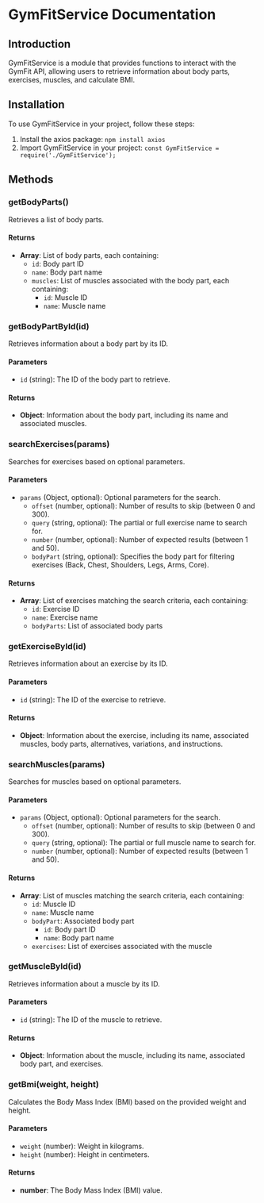 # GymFitService Documentation

## Introduction
GymFitService is a module that provides functions to interact with the GymFit API, allowing users to retrieve information about body parts, exercises, muscles, and calculate BMI.

## Installation
To use GymFitService in your project, follow these steps:
1. Install the axios package: `npm install axios`
2. Import GymFitService in your project: `const GymFitService = require('./GymFitService');`

## Methods

### getBodyParts()
Retrieves a list of body parts.

#### Returns
- **Array**: List of body parts, each containing:
    - `id`: Body part ID
    - `name`: Body part name
    - `muscles`: List of muscles associated with the body part, each containing:
        - `id`: Muscle ID
        - `name`: Muscle name

### getBodyPartById(id)
Retrieves information about a body part by its ID.

#### Parameters
- `id` (string): The ID of the body part to retrieve.

#### Returns
- **Object**: Information about the body part, including its name and associated muscles.

### searchExercises(params)
Searches for exercises based on optional parameters.

#### Parameters
- `params` (Object, optional): Optional parameters for the search.
    - `offset` (number, optional): Number of results to skip (between 0 and 300).
    - `query` (string, optional): The partial or full exercise name to search for.
    - `number` (number, optional): Number of expected results (between 1 and 50).
    - `bodyPart` (string, optional): Specifies the body part for filtering exercises (Back, Chest, Shoulders, Legs, Arms, Core).

#### Returns
- **Array**: List of exercises matching the search criteria, each containing:
    - `id`: Exercise ID
    - `name`: Exercise name
    - `bodyParts`: List of associated body parts

### getExerciseById(id)
Retrieves information about an exercise by its ID.

#### Parameters
- `id` (string): The ID of the exercise to retrieve.

#### Returns
- **Object**: Information about the exercise, including its name, associated muscles, body parts, alternatives, variations, and instructions.

### searchMuscles(params)
Searches for muscles based on optional parameters.

#### Parameters
- `params` (Object, optional): Optional parameters for the search.
    - `offset` (number, optional): Number of results to skip (between 0 and 300).
    - `query` (string, optional): The partial or full muscle name to search for.
    - `number` (number, optional): Number of expected results (between 1 and 50).

#### Returns
- **Array**: List of muscles matching the search criteria, each containing:
    - `id`: Muscle ID
    - `name`: Muscle name
    - `bodyPart`: Associated body part
        - `id`: Body part ID
        - `name`: Body part name
    - `exercises`: List of exercises associated with the muscle

### getMuscleById(id)
Retrieves information about a muscle by its ID.

#### Parameters
- `id` (string): The ID of the muscle to retrieve.

#### Returns
- **Object**: Information about the muscle, including its name, associated body part, and exercises.

### getBmi(weight, height)
Calculates the Body Mass Index (BMI) based on the provided weight and height.

#### Parameters
- `weight` (number): Weight in kilograms.
- `height` (number): Height in centimeters.

#### Returns
- **number**: The Body Mass Index (BMI) value.